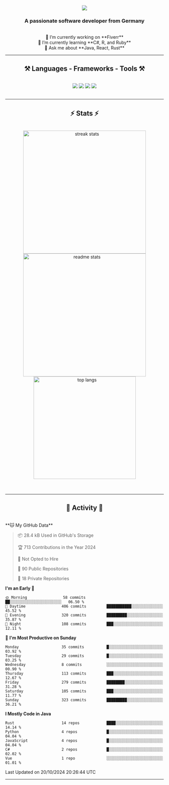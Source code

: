 <h1 align="center">
    <img src="https://readme-typing-svg.herokuapp.com/?font=Righteous&size=35&center=true&vCenter=true&width=500&height=70&duration=4000&lines=Hi+There!+👋;+I'm+Luan+S.!;" />
</h1>

<h3 align="center">A passionate software developer from Germany</h3>

<br/>

<div align="center">
    🔭 I’m currently working on **Fiverr**<br/>
    🌱 I’m currently learning **C#, R, and Ruby**<br/>
    💬 Ask me about **Java, React, Rust**<br/>
</div>

<hr/>

<h2 align="center">⚒️ Languages - Frameworks - Tools ⚒️</h2>
<br/>
<div align="center">
    <img src="https://skillicons.dev/icons?i=react,bootstrap,rust,html,css,github,figma,tailwind,git,r,php,postman" />
    <img src="https://skillicons.dev/icons?i=gradle,ruby,scala,go,postgres,redis,rabbitmq,gradle,java,nextjs,mysql,flask" />
    <img src="https://skillicons.dev/icons?i=angular,vite,vim,bun,c,discordjs,docker,flutter,sqlite,maven,nginx,npm" />
    <img src="https://skillicons.dev/icons?i=nodejs,python,javascript,typescript,kubernetes,firebase,mongodb,c" />
</div>
<br/>
<hr/>

<h2 align="center">⚡ Stats ⚡</h2>
<br/>
<div align="center">
  <img width="390" src="https://github-readme-streak-stats-salesp07.vercel.app/?user=luannndev&count_private=true&theme=react&border_radius=10" alt="streak stats"/>
  <img width="390" src="https://github-readme-stats-salesp07.vercel.app/api?username=luannndev&count_private=true&show_icons=true&theme=react&rank_icon=github&border_radius=10" alt="readme stats" />
  <br/>
  <img width="325" align="center" src="https://github-readme-stats-salesp07.vercel.app/api/top-langs/?username=luannndev&hide=HTML&langs_count=8&layout=compact&theme=react&border_radius=10&size_weight=0.5&count_weight=0.5&exclude_repo=github-readme-stats" alt="top langs" />
</div>
<br/><br/>

<hr/>

<h2 align="center">🐍 Activity 🐍</h2>
<br/>
<!--START_SECTION:waka-->
**🐱 My GitHub Data** 

> 📦 28.4 kB Used in GitHub's Storage 
 > 
> 🏆 713 Contributions in the Year 2024
 > 
> 🚫 Not Opted to Hire
 > 
> 📜 90 Public Repositories 
 > 
> 🔑 18 Private Repositories 
 > 
**I'm an Early 🐤** 

```text
🌞 Morning                58 commits          ██░░░░░░░░░░░░░░░░░░░░░░░   06.50 % 
🌆 Daytime                406 commits         ███████████░░░░░░░░░░░░░░   45.52 % 
🌃 Evening                320 commits         █████████░░░░░░░░░░░░░░░░   35.87 % 
🌙 Night                  108 commits         ███░░░░░░░░░░░░░░░░░░░░░░   12.11 % 
```
📅 **I'm Most Productive on Sunday** 

```text
Monday                   35 commits          █░░░░░░░░░░░░░░░░░░░░░░░░   03.92 % 
Tuesday                  29 commits          █░░░░░░░░░░░░░░░░░░░░░░░░   03.25 % 
Wednesday                8 commits           ░░░░░░░░░░░░░░░░░░░░░░░░░   00.90 % 
Thursday                 113 commits         ███░░░░░░░░░░░░░░░░░░░░░░   12.67 % 
Friday                   279 commits         ████████░░░░░░░░░░░░░░░░░   31.28 % 
Saturday                 105 commits         ███░░░░░░░░░░░░░░░░░░░░░░   11.77 % 
Sunday                   323 commits         █████████░░░░░░░░░░░░░░░░   36.21 % 
```


**I Mostly Code in Java** 

```text
Rust                     14 repos            ████░░░░░░░░░░░░░░░░░░░░░   14.14 % 
Python                   4 repos             █░░░░░░░░░░░░░░░░░░░░░░░░   04.04 % 
JavaScript               4 repos             █░░░░░░░░░░░░░░░░░░░░░░░░   04.04 % 
C#                       2 repos             █░░░░░░░░░░░░░░░░░░░░░░░░   02.02 % 
Vue                      1 repo              ░░░░░░░░░░░░░░░░░░░░░░░░░   01.01 % 
```




 Last Updated on 20/10/2024 20:26:44 UTC
<!--END_SECTION:waka-->
<hr/>

<br/>
